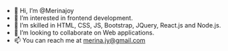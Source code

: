 - 👋 Hi, I’m @Merinajoy
- 👀 I’m interested in frontend development.
- 🌱 I’m skilled in HTML, CSS, JS, Bootstrap, JQuery, React.js and Node.js.
- 💞️ I’m looking to collaborate on Web applications.
- 📫 You can reach me at merina.jy@gmail.com
